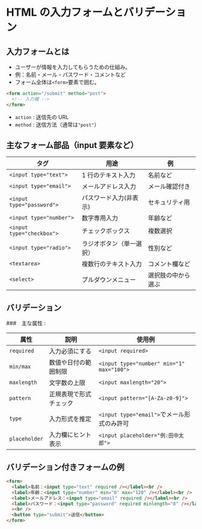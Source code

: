 # HTML の入力フォームとバリデーション

## 入力フォームとは

- ユーザーが情報を入力してもらうための仕組み。
- 例：名前・メール・パスワード・コメントなど
- フォーム全体は`<form>`要素で囲む。

```html
<form action="/submit" method="post">
  <!-- 入力欄 -->
</form>
```

- `action` : 送信先の URL
- `method` : 送信方法（通常は`"post"`）

## 主なフォーム部品（input 要素など）

| タグ                      | 用途                     | 例                 |
| ------------------------- | ------------------------ | ------------------ |
| `<input type="text">`     | 1 行のテキスト入力       | 名前など           |
| `<input type="email">`    | メールアドレス入力       | メール確認付き     |
| `<input type="password">` | パスワード入力(非表示)   | セキュリティ用     |
| `<input type="number">`   | 数字専用入力             | 年齢など           |
| `<input type="checkbox">` | チェックボックス         | 複数選択           |
| `<input type="radio">`    | ラジオボタン（単一選択） | 性別など           |
| `<textarea>`              | 複数行のテキスト入力     | コメント欄など     |
| `<select>`                | プルダウンメニュー       | 選択肢の中から選ぶ |

## バリデーション

###　主な属性 :

| 属性          | 説明                   | 使用例                                     |
| ------------- | ---------------------- | ------------------------------------------ |
| `required`    | 入力必須にする         | `<input required>`                         |
| `min/max`     | 数値や日付の範囲制限   | `<input type="number" min="1" max="100">`  |
| `maxlength`   | 文字数の上限           | `<input maxlength="20">`                   |
| `pattern`     | 正規表現で形式チェック | `<input pattern="[A-Za-z0-9]">`            |
| `type`        | 入力形式を推定         | `<input type="email">`でメール形式のみ許可 |
| `placeholder` | 入力欄にヒント表示     | `<input placeholder="例:田中太郎">`        |

## バリデーション付きフォームの例

```html
<form>
  <label>名前：<input type="text" required /></label><br />
  <label>年齢：<input type="number" min="0" max="120" /></label><br />
  <label>メールアドレス：<input type="email" required /></label><br />
  <label>パスワード：<input type="password" required minlength="8" /></label
  ><br />
  <button type="submit">送信</button>
</form>
```
